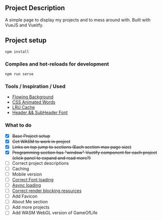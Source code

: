 ## Project Description
A simple page to display my projects and to mess around with. Built with VueJS and Vueitfy.

## Project setup
```
npm install
```

### Compiles and hot-reloads for development
```
npm run serve
```

### Tools / Inspiration / Used
- [Flowing Background](https://codepen.io/y_endo/pen/gObOxoM?editors=1010)
- [CSS Animated Words](https://codepen.io/alphardex/pen/WNNVJeZ)
- [LRU Cache](https://www.npmjs.com/package/lru-cache)
- [Header && SubHeader Font](https://rubjo.github.io/victor-mono/)

### What to do
- [x] ~~Base Project setup~~
- [x]  ~~Get WASM to work in project~~
- [x] ~~Links on top jump to sections (Each section max page size)~~
- [x] ~~Programming section has "window" Vuetify component for each project (click panel to expand and read more?)~~
- [ ] Correct project descriptions
- [ ] Caching
- [ ] Mobile version
- [ ] [Correct Font loading](https://web.dev/font-display/)
- [ ] [Async loading](https://medium.com/@vladislavs.korehovs/optimizing-vue-vuetify-performance-async-loading-5e13ca43706e)
- [ ] [Correct render blocking resources](https://web.dev/render-blocking-resources/)
- [ ] Add Favicon
- [ ] About Me section
- [ ] Add more projects
- [ ] Add WASM WebGL version of GameOfLife
